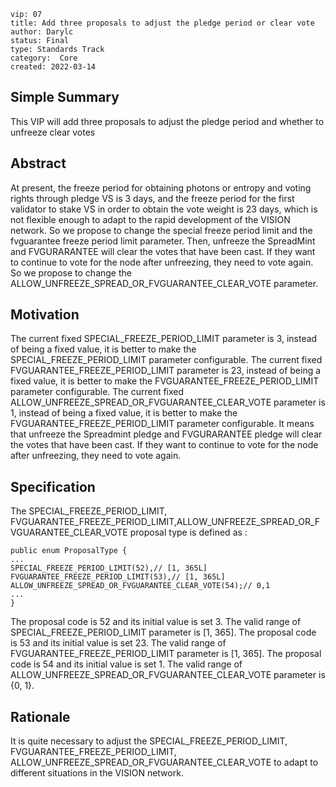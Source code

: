 ```
vip: 07
title: Add three proposals to adjust the pledge period or clear vote
author: Darylc
status: Final
type: Standards Track
category:  Core
created: 2022-03-14
``` 

## Simple Summary

This VIP will add three proposals to adjust the pledge period and whether to unfreeze clear votes

## Abstract

At present, the freeze period for obtaining photons or entropy and voting rights through pledge VS is 3 days, and the freeze period for the first validator to stake VS in order to obtain the vote weight is 23 days, which is not flexible enough to adapt to the rapid development of the VISION network. So we propose to change the special freeze period limit and the fvguarantee freeze period limit parameter.
Then, unfreeze the SpreadMint and FVGURARANTEE will clear the votes that have been cast. If they want to continue to vote for the node after unfreezing, they need to vote again. So we propose to change the ALLOW_UNFREEZE_SPREAD_OR_FVGUARANTEE_CLEAR_VOTE parameter.


## Motivation
The current fixed SPECIAL_FREEZE_PERIOD_LIMIT parameter is 3, instead of being a fixed value, it is better to make the SPECIAL_FREEZE_PERIOD_LIMIT parameter configurable.
The current fixed FVGUARANTEE_FREEZE_PERIOD_LIMIT parameter is 23, instead of being a fixed value, it is better to make the FVGUARANTEE_FREEZE_PERIOD_LIMIT parameter configurable.
The current fixed ALLOW_UNFREEZE_SPREAD_OR_FVGUARANTEE_CLEAR_VOTE parameter is 1, instead of being a fixed value, it is better to make the FVGUARANTEE_FREEZE_PERIOD_LIMIT parameter configurable. It means that unfreeze the Spreadmint pledge and FVGURARANTEE pledge will clear the votes that have been cast. If they want to continue to vote for the node after unfreezing, they need to vote again. 

## Specification
The SPECIAL_FREEZE_PERIOD_LIMIT, FVGUARANTEE_FREEZE_PERIOD_LIMIT,ALLOW_UNFREEZE_SPREAD_OR_FVGUARANTEE_CLEAR_VOTE proposal type is defined as :
```
public enum ProposalType {
...
SPECIAL_FREEZE_PERIOD_LIMIT(52),// [1, 365L]
FVGUARANTEE_FREEZE_PERIOD_LIMIT(53),// [1, 365L]
ALLOW_UNFREEZE_SPREAD_OR_FVGUARANTEE_CLEAR_VOTE(54);// 0,1
...
}
```
The proposal code is 52 and its initial value is set 3. The valid range of SPECIAL_FREEZE_PERIOD_LIMIT parameter is [1, 365].
The proposal code is 53 and its initial value is set 23. The valid range of FVGUARANTEE_FREEZE_PERIOD_LIMIT parameter is [1, 365].
The proposal code is 54 and its initial value is set 1. The valid range of ALLOW_UNFREEZE_SPREAD_OR_FVGUARANTEE_CLEAR_VOTE parameter is {0, 1}.

## Rationale

It is quite necessary to adjust the SPECIAL_FREEZE_PERIOD_LIMIT, FVGUARANTEE_FREEZE_PERIOD_LIMIT, ALLOW_UNFREEZE_SPREAD_OR_FVGUARANTEE_CLEAR_VOTE to adapt to different situations in the VISION network.